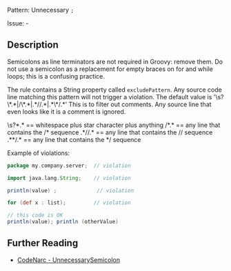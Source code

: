Pattern: Unnecessary `;`

Issue: -

## Description

Semicolons as line terminators are not required in Groovy: remove them. Do not use a semicolon as a replacement for empty braces on for and while loops; this is a confusing practice.

The rule contains a String property called `excludePattern`. Any source code line matching this pattern will not trigger a violation. The default value is '\\s?\\\*.\*|/\\\*.\*|.\*//.\*|.\*\\\*/.\*' This is to filter out comments. Any source line that even looks like it is a comment is ignored.

\\s?\*.\* == whitespace plus star character plus anything /\*.\* == any line that contains the /\* sequence .\*//.\* == any line that contains the // sequence .\*\*/.\* == any line that contains the \*/ sequence

Example of violations:

``` groovy
package my.company.server;  // violation

import java.lang.String;    // violation

println(value) ;             // violation

for (def x : list);         // violation

// this code is OK
println(value); println (otherValue)
```

## Further Reading

* [CodeNarc - UnnecessarySemicolon](http://codenarc.sourceforge.net/codenarc-rules-unnecessary.html#UnnecessarySemicolon)
